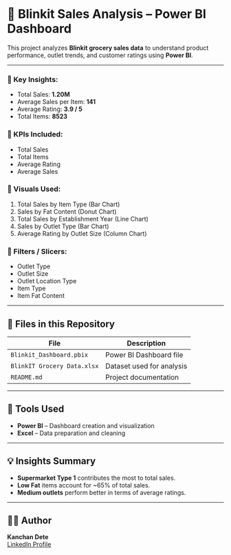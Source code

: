 # 🚀 Blinkit Sales Analysis – Power BI Dashboard

This project analyzes **Blinkit grocery sales data** to understand product performance, outlet trends, and customer ratings using **Power BI**.

---

### 🔹 Key Insights:
- Total Sales: **1.20M**
- Average Sales per Item: **141**
- Average Rating: **3.9 / 5**
- Total Items: **8523**

### 🔹 KPIs Included:
- Total Sales  
- Total Items  
- Average Rating  
- Average Sales  

### 🔹 Visuals Used:
1. Total Sales by Item Type (Bar Chart)  
2. Sales by Fat Content (Donut Chart)  
3. Total Sales by Establishment Year (Line Chart)  
4. Sales by Outlet Type (Bar Chart)  
5. Average Rating by Outlet Size (Column Chart)  

### 🔹 Filters / Slicers:
- Outlet Type  
- Outlet Size  
- Outlet Location Type  
- Item Type  
- Item Fat Content  

---

## 📂 Files in this Repository

| File | Description |
|------|--------------|
| `Blinkit_Dashboard.pbix` | Power BI Dashboard file |
| `BlinkIT Grocery Data.xlsx` | Dataset used for analysis |
| `README.md` | Project documentation |

---

## 🧠 Tools Used
- **Power BI** – Dashboard creation and visualization  
- **Excel** – Data preparation and cleaning  

---

## 💡 Insights Summary
- **Supermarket Type 1** contributes the most to total sales.
- **Low Fat** items account for ~65% of total sales.
- **Medium outlets** perform better in terms of average ratings.

---

## 🧑‍💻 Author
**Kanchan Dete**  
[LinkedIn Profile](https://www.linkedin.com/in/kanchan-dete/)  
